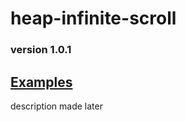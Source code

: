 # heap-infinite-scroll
### version 1.0.1
## [Examples](http://extjs24.github.io/heap-infinite-scroll/)

description made later
